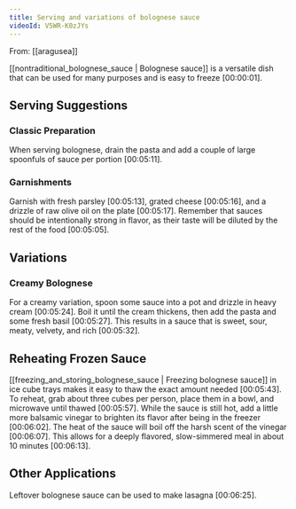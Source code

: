 ```yaml
---
title: Serving and variations of bolognese sauce
videoId: V5WR-K0zJYs
---
```


From: [[aragusea]] <br/> 

[[nontraditional_bolognese_sauce | Bolognese sauce]] is a versatile dish that can be used for many purposes and is easy to freeze <a class="yt-timestamp" data-t="00:00:01">[00:00:01]</a>.

## Serving Suggestions

### Classic Preparation
When serving bolognese, drain the pasta and add a couple of large spoonfuls of sauce per portion <a class="yt-timestamp" data-t="00:05:11">[00:05:11]</a>.

### Garnishments
Garnish with fresh parsley <a class="yt-timestamp" data-t="00:05:13">[00:05:13]</a>, grated cheese <a class="yt-timestamp" data-t="00:05:16">[00:05:16]</a>, and a drizzle of raw olive oil on the plate <a class="yt-timestamp" data-t="00:05:17">[00:05:17]</a>. Remember that sauces should be intentionally strong in flavor, as their taste will be diluted by the rest of the food <a class="yt-timestamp" data-t="00:05:05">[00:05:05]</a>.

## Variations

### Creamy Bolognese
For a creamy variation, spoon some sauce into a pot and drizzle in heavy cream <a class="yt-timestamp" data-t="00:05:24">[00:05:24]</a>. Boil it until the cream thickens, then add the pasta and some fresh basil <a class="yt-timestamp" data-t="00:05:27">[00:05:27]</a>. This results in a sauce that is sweet, sour, meaty, velvety, and rich <a class="yt-timestamp" data-t="00:05:32">[00:05:32]</a>.

## Reheating Frozen Sauce
[[freezing_and_storing_bolognese_sauce | Freezing bolognese sauce]] in ice cube trays makes it easy to thaw the exact amount needed <a class="yt-timestamp" data-t="00:05:43">[00:05:43]</a>. To reheat, grab about three cubes per person, place them in a bowl, and microwave until thawed <a class="yt-timestamp" data-t="00:05:57">[00:05:57]</a>. While the sauce is still hot, add a little more balsamic vinegar to brighten its flavor after being in the freezer <a class="yt-timestamp" data-t="00:06:02">[00:06:02]</a>. The heat of the sauce will boil off the harsh scent of the vinegar <a class="yt-timestamp" data-t="00:06:07">[00:06:07]</a>. This allows for a deeply flavored, slow-simmered meal in about 10 minutes <a class="yt-timestamp" data-t="00:06:13">[00:06:13]</a>.

## Other Applications
Leftover bolognese sauce can be used to make lasagna <a class="yt-timestamp" data-t="00:06:25">[00:06:25]</a>.